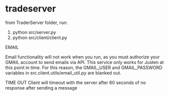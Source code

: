 # tradeserver

from TraderServer folder, run:

1. python src/server.py
2. python src/client/client.py

EMAIL

Email functionality will not work when you run, as you must authorize your GMAIL account to send emails via API.
This service only works for Justen at this point in time. For this reason, the GMAIL_USER and GMAIL_PASSWORD variables in src.client.utils/email_util.py are blanked out.

TIME OUT
Client will timeout with the server after 60 seconds of no response after sending a message
